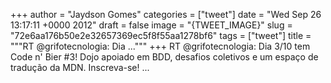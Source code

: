 
+++
author = "Jaydson Gomes"
categories = ["tweet"]
date = "Wed Sep 26 13:17:11 +0000 2012"
draft = false
image = "{TWEET_IMAGE}"
slug = "72e6aa176b50e2e32657369ec5f8f55aa1278bf6"
tags = ["tweet"]
title = """RT @grifotecnologia: Dia ..."""
+++
RT @grifotecnologia: Dia 3/10 tem Code n' Bier #3! Dojo apoiado em BDD, desafios coletivos e um espaço de tradução da MDN. Inscreva-se!  ...
